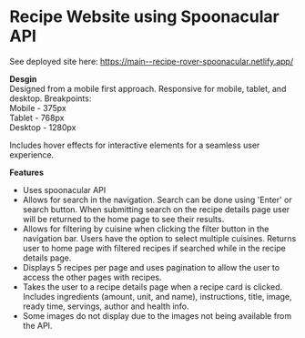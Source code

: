 # Recipe Website using Spoonacular API

See deployed site here: https://main--recipe-rover-spoonacular.netlify.app/

**Desgin**
<br/>Designed from a mobile first approach.
Responsive for mobile, tablet, and desktop.
Breakpoints:
<br/>Mobile - 375px
<br/>Tablet - 768px
<br/>Desktop - 1280px

Includes hover effects for interactive elements for a seamless user experience. 

**Features**
- Uses spoonacular API
- Allows for search in the navigation. Search can be done using 'Enter' or search button. When submitting search on the recipe details page user will be returned to the home page to see their results.
- Allows for filtering by cuisine when clicking the filter button in the navigation bar. Users have the option to select multiple cuisines. Returns user to home page with filtered recipes if searched while in the recipe details page.
- Displays 5 recipes per page and uses pagination to allow the user to access the other pages with recipes.
- Takes the user to a recipe details page when a recipe card is clicked. Includes ingredients (amount, unit, and name), instructions, title, image, ready time, servings, author and health info.
- Some images do not display due to the images not being available from the API. 
